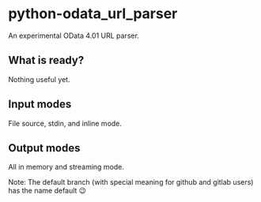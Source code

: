# python-odata_url_parser
An experimental OData 4.01 URL parser. 

## What is ready?

Nothing useful yet.

## Input modes

File source, stdin, and inline mode.

## Output modes

All in memory and streaming mode.

Note: The default branch (with special meaning for github and gitlab users) has the name default 😉
